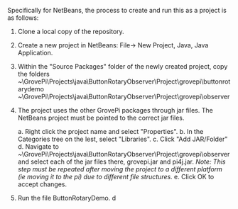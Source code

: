 Specifically for NetBeans, the process to create and run this as a project is as follows:
1. Clone a local copy of the repository.
2. Create a new project in NetBeans: File-> New Project, Java, Java Application.
3. Within the "Source Packages" folder of the newly created project, copy the folders 
~\GrovePi\Projects\java\ButtonRotaryObserver\Project\grovepi\buttonrotarydemo
~\GrovePi\Projects\java\ButtonRotaryObserver\Project\grovepi\observer
4. The project uses the other GrovePi packages through jar files.  The NetBeans project must be pointed to the correct jar files.

   a. Right click the project name and select "Properties".
   b. In the Categories tree on the lest, select "Libraries".
   c. Click "Add JAR/Folder"
   d. Navigate to ~\GrovePi\Projects\java\ButtonRotaryObserver\Project\grovepi\observer and select each of the  jar files there, grovepi.jar and pi4j.jar.   *Note: This step must be repeated after moving the project to a different platform (ie moving it to the pi) due to different file structures.*
   e. Click OK to accept changes.
  
5. Run the file ButtonRotaryDemo. 
 d

